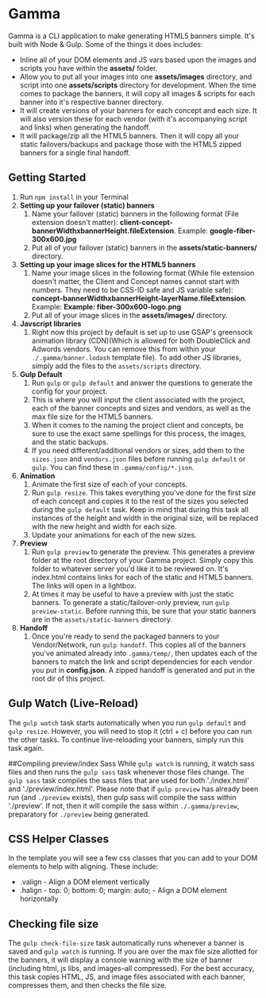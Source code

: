 # Gamma

Gamma is a CLI application to make generating HTML5 banners simple. It's built with Node & Gulp. Some of the things it does includes:
* Inline all of your DOM elements and JS vars based upon the images and scripts you have within the **assets/** folder.
* Allow you to put all your images into one **assets/images** directory, and script into one **assets/scripts** directory for development. When the time comes to package the banners, it will copy all images & scripts for each banner into it's respective banner directory.
* It will create versions of your banners for each concept and each size. It will also version these for each vendor (with it's accompanying script and links) when generating the handoff.
* It will package/zip all the HTML5 banners. Then it will copy all your static failovers/backups and package those with the HTML5 zipped banners for a single final handoff.

## Getting Started
1. Run `npm install` in your Terminal
2. **Setting up your failover (static) banners**
	1. Name your failover (static) banners in the following format (File extension doesn't matter): **client-concept-bannerWidthxbannerHeight.fileExtension**. Example: **google-fiber-300x600.jpg**
	2. Put all of your failover (static) banners in the **assets/static-banners/** directory.
3. **Setting up your image slices for the HTML5 banners**
	1. Name your image slices in the following format (While file extension doesn't matter, the Client and Concept names cannot start with numbers. They need to be CSS-ID safe and JS variable safe): **concept-bannerWidthxbannerHeight-layerName.fileExtension**. Example: **Example: fiber-300x600-logo.png**
	2. Put all of your image slices in the **assets/images/** directory.
4. **Javscript libraries**
	1. Right now this project by default is set up to use GSAP's greensock animation library (CDN)(Which is allowed for both DoubleClick and Adwords vendors. You can remove this from within your `./.gamma/banner.lodash` template file). To add other JS libraries, simply add the files to the `assets/scripts` directory.
5. **Gulp Default**
	1. Run `gulp` or `gulp default` and answer the questions to generate the config for your project.
	2. This is where you will input the client associated with the project, each of the banner concepts and sizes and vendors, as well as the max file size for the HTML5 banners.
	3. When it comes to the naming the project client and concepts, be sure to use the exact same spellings for this process, the images, and the static backups.
	4. If you need different/additional vendors or sizes, add them to the `sizes.json` and `vendors.json` files before running `gulp default` or `gulp`. You can find these in `.gamma/config/*.json`.
6. **Animation**
	1. Animate the first size of each of your concepts.
	2. Run `gulp resize`. This takes everything you've done for the first size of each concept and copies it to the rest of the sizes you selected during the `gulp default` task. Keep in mind that during this task all instances of the height and width in the original size, will be replaced with the new height and width for each size.
	3. Update your animations for each of the new sizes.
7. **Preview**
	1. Run `gulp preview` to generate the preview. This generates a preview folder at the root directory of your Gamma project. Simply copy this folder to whatever server you'd like it to be reviewed on. It's index.html contains links for each of the static and  HTML5 banners. The links will open in a lightbox.
	2. At times it may be useful to have a preview with just the static banners. To generate a static/failover-only preview, run `gulp preview-static`. Before running this, be sure that your static banners are in the `assets/static-banners` directory.
8. **Handoff**
	1. Once you're ready to send the packaged banners to your Vendor/Network, run `gulp handoff`. This copies all of the banners you've animated already into `.gamma/temp/`, then updates each of the banners to match the link and script dependencies for each vendor you put in **config.json**. A zipped handoff is generated and put in the root dir of this project.

## Gulp Watch (Live-Reload)
The `gulp watch` task starts automatically when you run `gulp default` and `gulp resize`. However, you will need to stop it (ctrl + c) before you can run the other tasks. To continue live-reloading your banners, simply run this task again.

##Compiling preview/index Sass
While `gulp watch` is running, it watch sass files and then runs the `gulp sass` task whenever those files change. The `gulp sass` task compiles the sass files that are used for both './index.html' and './preview/index.html'. Please note that if `gulp preview` has already been run (and `./preview` exists), then gulp sass will compile the sass within './preview'. If not, then it will compile the sass within `./.gamma/preview`, preparatory for `./preview` being generated.

## CSS Helper Classes
In the template you will see a few css classes that you can add to your DOM elements to help with aligning. These include:
* .valign - Align a DOM element vertically
* .halign -	top: 0;	bottom: 0; margin: auto; - Align a DOM element horizontally

## Checking file size
The `gulp check-file-size` task automatically runs whenever a banner is saved and `gulp watch` is running. If you are over the max file size allotted for the banners, it will display a console warning with the size of banner (including html, js libs, and images–all compressed). For the best accuracy, this task copies HTML, JS, and image files associated with each banner, compresses them, and then checks the file size.
